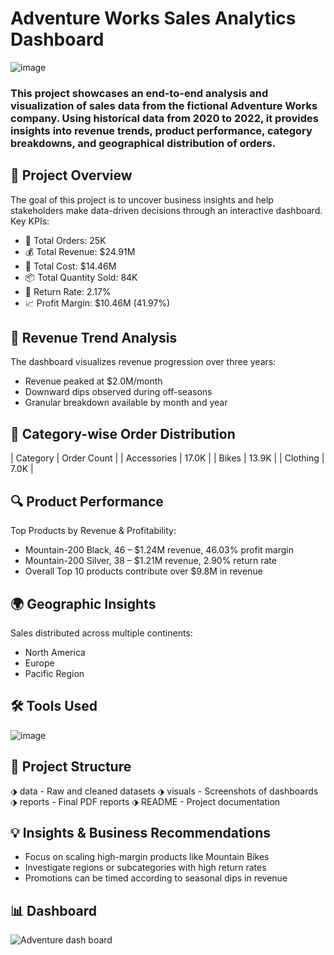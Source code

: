 #  Adventure Works Sales Analytics Dashboard

![image](https://github.com/user-attachments/assets/1b6be763-4a10-4e43-8ec7-693863ddad16)

### This project showcases an end-to-end analysis and visualization of sales data from the fictional Adventure Works company. Using historical data from 2020 to 2022, it provides insights into revenue trends, product performance, category breakdowns, and geographical distribution of orders.

## 📌 Project Overview

The goal of this project is to uncover business insights and help stakeholders make data-driven decisions through an interactive dashboard.
Key KPIs:
- 🛒 Total Orders: 25K
- 💰 Total Revenue: $24.91M
- 🧾 Total Cost: $14.46M
- 📦 Total Quantity Sold: 84K
- 🔄 Return Rate: 2.17%
- 📈 Profit Margin: $10.46M (41.97%)
  

## 📅 Revenue Trend Analysis

The dashboard visualizes revenue progression over three years:
- Revenue peaked at $2.0M/month
- Downward dips observed during off-seasons
- Granular breakdown available by month and year
  

## 🧮 Category-wise Order Distribution

| Category | Order Count | 
| Accessories | 17.0K | 
| Bikes | 13.9K | 
| Clothing | 7.0K | 


## 🔍 Product Performance

Top Products by Revenue & Profitability:
- Mountain-200 Black, 46 – $1.24M revenue, 46.03% profit margin
- Mountain-200 Silver, 38 – $1.21M revenue, 2.90% return rate
- Overall Top 10 products contribute over $9.8M in revenue
  
  
## 🌍 Geographic Insights

Sales distributed across multiple continents:
- North America
- Europe
- Pacific Region
  

## 🛠️ Tools Used

![image](https://github.com/user-attachments/assets/593e0e99-9e79-4d04-84bc-fdef644254d5)
 

## 📁 Project Structure

⬗ data - Raw and cleaned datasets
⬗ visuals - Screenshots of dashboards
⬗ reports - Final PDF reports 
⬗ README - Project documentation


## 💡 Insights & Business Recommendations

- Focus on scaling high-margin products like Mountain Bikes
- Investigate regions or subcategories with high return rates
- Promotions can be timed according to seasonal dips in revenue


## 📊 Dashboard

![Adventure dash board](https://github.com/user-attachments/assets/d174d631-28d9-4e8a-9e4a-f5e038a27459)

